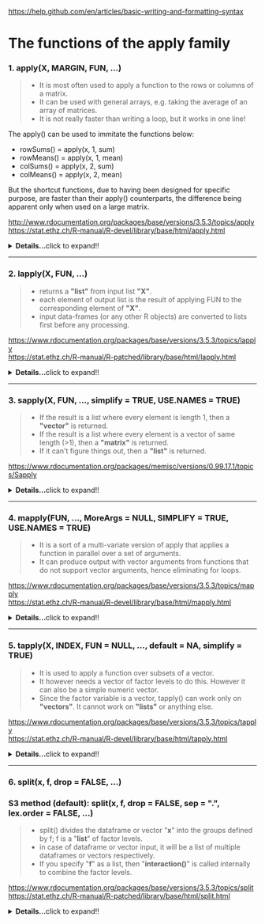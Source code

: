 https://help.github.com/en/articles/basic-writing-and-formatting-syntax
# The functions of the apply family

### 1. apply(X, MARGIN, FUN, ...)
>- It is most often used to apply a function to the rows or columns of a matrix.
>- It can be used with general arrays, e.g. taking the average of an array of matrices.
>- It is not really faster than writing a loop, but it works in one line!

The apply() can be used to immitate the functions below:<br/>
- rowSums() = apply(x, 1, sum)<br/>
- rowMeans() = apply(x, 1, mean)<br/>
- colSums() = apply(x, 2, sum)<br/>
- colMeans() = apply(x, 2, mean)

But the shortcut functions, due to having been designed for specific purpose, are faster than their apply() counterparts, the difference being apparent only when used on a large matrix.

http://www.rdocumentation.org/packages/base/versions/3.5.3/topics/apply<br/>
https://stat.ethz.ch/R-manual/R-devel/library/base/html/apply.html

<details>
  <summary><b>Details...</b>click to expand!!</summary>

|Argument|Description|
|---|---|
|X|an array, including a matrix.|
|MARGIN|a vector giving the subscripts which the function will be applied over. E.g., for a matrix 1 indicates rows, 2 indicates columns, c(1, 2) indicates rows and columns. Where X has named dimnames, it can be a character vector selecting dimension names.|
|FUN|the function to be applied: see ‘Details’. In the case of functions like +, %*%, etc., the function name must be backquoted or quoted.|
|...|optional arguments to FUN.|
```R
> set.seed(18949)
> x <- matrix(rnorm(200),20,10)
> apply(x, 1, quantile, probs=c(0.25, 0.75))
          [,1]       [,2]       [,3]      [,4]
25% -0.9914692 -0.1908423 -0.4300005 -1.255110
75%  0.7904808  0.5512175  0.5697090  0.244837
          [,5]       [,6]       [,7]       [,8]
25% -0.5256669 -0.4636574 -1.3609265 -0.7012947
75%  0.4640788  0.3641334  0.1896196  0.8205340
          [,9]      [,10]      [,11]      [,12]
25% -0.8150329 -0.344708  -0.5216225  0.2128561
75%  0.7361397  0.813752   0.6109588  0.6443443
         [,13]      [,14]      [,15]      [,16]
25% -0.77378447 0.2209238 -1.1365713 -0.7600171
75%  0.08931413 0.7466569 -0.1099666  0.5997105
         [,17]      [,18]      [,19]      [,20]
25% -0.1963744 -0.4609184 -1.1621672 -0.7849068
75%  1.0905260  1.0427894 -0.3418321  0.3916902
################################################################################################

> set.seed(18949)
> a <- array(rnorm(2*5*3), c(2,5,3))
> a
, , 1

           [,1]       [,2]        [,3]       [,4]       [,5]
[1,] -2.0702028 -1.4553385  0.40501198  0.2917507 -1.1514895
[2,]  0.6493751 -0.1889221 -0.04674509 -1.5768760  0.1921096

, , 2

           [,1]       [,2]       [,3]       [,4]      [,5]
[1,] -0.3167998 -0.4482162 -1.1936750  0.5656030 0.1047564
[2,]  0.1792631  0.8629761  0.7418777 -0.4702795 0.3604304

, , 3

           [,1]       [,2]       [,3]       [,4]      [,5]
[1,]  0.7002806 -0.2662845 -0.3091816 -0.2429141 0.7591960
[2,] -0.6699911 -1.0847956 -0.4682024  0.7537504 0.4481469
################################################################################################

# c(1,2) preserves the 1st and 2nd dimensions and collapses the 3rd dimension
> apply(a, c(1,2), mean)
            [,1]       [,2]        [,3]       [,4]        [,5]
[1,] -0.56224065 -0.7232797 -0.36594820  0.2048132 -0.09584571
[2,]  0.05288237 -0.1369139  0.07564341 -0.4311350  0.33356231

> rowMeans(a, dims=2)
            [,1]       [,2]        [,3]       [,4]        [,5]
[1,] -0.56224065 -0.7232797 -0.36594820  0.2048132 -0.09584571
[2,]  0.05288237 -0.1369139  0.07564341 -0.4311350  0.33356231
```
</details>

---






### 2. lapply(X, FUN, ...)
>- returns a **"list"** from input list **"X"**.
>- each element of output list is the result of applying FUN to the corresponding element of **"X"**.
>- input data-frames (or any other R objects) are converted to lists first before any processing.

https://www.rdocumentation.org/packages/base/versions/3.5.3/topics/lapply<br/>
https://stat.ethz.ch/R-manual/R-patched/library/base/html/lapply.html
<details>
  <summary><b>Details...</b>click to expand!!</summary>

|Argument|Description|
|---|---|
|X|a vector (atomic or list) or an expression object. Other objects (including classed objects) will be coerced by base::as.list.|
|FUN|the function to be applied to each element of X: see ‘Details’. In the case of functions like +, %*%, the function name must be backquoted or quoted.|
|...|optional arguments to FUN.|
```R
> x <- 1:4
> lapply(x, runif)
[[1]]
[1] 0.2511177

[[2]]
[1] 0.2150691 0.6094760

[[3]]
[1] 0.3834446 0.7552710 0.3797362

[[4]]
[1] 0.7949721 0.9056911 0.9840262 0.5879480
################################################################################################

> lapply(x, runif, min=100, max=200)
[[1]]
[1] 100.9464

[[2]]
[1] 132.0792 155.9457

[[3]]
[1] 151.4918 108.9712 168.3251

[[4]]
[1] 170.9972 180.0232 194.4078 118.6646
################################################################################################

> # Anonymous function
> x <- list(a=matrix(1:4,2,2), b=matrix(1:6,3,2))
> x
$a
     [,1] [,2]
[1,]    1    3
[2,]    2    4

$b
     [,1] [,2]
[1,]    1    4
[2,]    2    5
[3,]    3    6

> # Select the first column
> lapply(x, function(elt) elt[,1])
$a
[1] 1 2

$b
[1] 1 2 3
################################################################################################

> # Select the 1st row
> lapply(x, "[", 1,)
$a
[1] 1 3

$b
[1] 1 4
################################################################################################

> # Select the 2nd column
> lapply(x, "[", ,2)
$a
[1] 3 4

$b
[1] 4 5 6
################################################################################################

# Advanced examples
> x <- list(a = 1:10, beta = exp(-3:3), logic = c(TRUE,FALSE,FALSE,TRUE))
> lapply(x, runif)
$a
 [1] 0.32122467 0.06019516 0.04345645 0.05505382 0.62554280 0.96447029 0.82730287 0.31502824 0.21302545 0.73249612

$beta
 [1] 0.49924102 0.72977197 0.08033604 0.43553048 0.23658045 0.79156780 0.25868432

$logic
 [1] 0.9859838 0.7568737 0.9797782 0.2189478
################################################################################################

> # compute the list mean for each list element
> lapply(x, mean)
$a
[1] 5.5

$beta
[1] 4.535125

$logic
[1] 0.5
################################################################################################

> # median and quartiles for each list element
> lapply(x, quantile, probs = 1:3/4)
$a
 25%  50%  75% 
3.25 5.50 7.75 

$beta
      25%       50%       75% 
0.2516074 1.0000000 5.0536690 

$logic
25% 50% 75% 
0.0 0.5 1.0
```
</details>

---






### 3. sapply(X, FUN, ..., simplify = TRUE, USE.NAMES = TRUE)
>- If the result is a list where every element is length 1, then a **"vector"** is returned.
>- If the result is a list where every element is a vector of same length (>1), then a **"matrix"** is returned.
>- If it can't figure things out, then a **"list"** is returned.

https://www.rdocumentation.org/packages/memisc/versions/0.99.17.1/topics/Sapply
<details>
  <summary><b>Details...</b>click to expand!!</summary>

|Argument|Description|
|---|---|
|X|a vector (atomic or list) or an expression object. Other objects (including classed objects) will be coerced by base::as.list.|
|FUN|the function to be applied to each element of X: see ‘Details’. In the case of functions like +, %*%, the function name must be backquoted or quoted.|
|...|optional arguments to FUN.|
|simplify|logical or character string; should the result be simplified to a vector, matrix or higher dimensional array if possible? For sapply it must be named and not abbreviated. The default value, TRUE, returns a vector or matrix if appropriate, whereas if simplify = "array" the result may be an array of “rank” (=length(dim(.))) one higher than the result of FUN(X[[i]]).|
|USE.NAMES|logical; if TRUE and if X is character, use X as names for the result unless it had names already. Since this argument follows ... its name cannot be abbreviated.|
```R
> x <- list(a = 1:10, beta = exp(-3:3), logic = c(TRUE,FALSE,FALSE,TRUE))
> sapply(x, mean)
       a     beta    logic 
5.500000 4.535125 0.500000
# returned a "vector"

> sapply(x, quantile)
         a        beta logic
0%    1.00  0.04978707   0.0
25%   3.25  0.25160736   0.0
50%   5.50  1.00000000   0.5
75%   7.75  5.05366896   1.0
100% 10.00 20.08553692   1.0
# returned a "matrix"

> i39 <- sapply(3:9, seq) # list of vectors
> sapply(i39, fivenum)
     [,1] [,2] [,3] [,4] [,5] [,6] [,7]
[1,]  1.0  1.0    1  1.0  1.0  1.0    1
[2,]  1.5  1.5    2  2.0  2.5  2.5    3
[3,]  2.0  2.5    3  3.5  4.0  4.5    5
[4,]  2.5  3.5    4  5.0  5.5  6.5    7
[5,]  3.0  4.0    5  6.0  7.0  8.0    9
```
</details>

---






### 4. mapply(FUN, ..., MoreArgs = NULL, SIMPLIFY = TRUE, USE.NAMES = TRUE)
>- It is a sort of a multi-variate version of apply that applies a function in parallel over a set of arguments.
>- It can produce output with vector arguments from functions that do not support vector arguments, hence eliminating for loops.

https://www.rdocumentation.org/packages/base/versions/3.5.3/topics/mapply<br/>
https://stat.ethz.ch/R-manual/R-devel/library/base/html/mapply.html
<details>
  <summary><b>Details...</b>click to expand!!</summary>

|Argument|Description|
|---|---|
|FUN|function to apply, found via match.fun.|
|...|arguments to vectorize over (vectors or lists of strictly positive length, or all of zero length). See also ‘Details’.|
|MoreArgs|a list of other arguments to FUN.|
|SIMPLIFY|logical or character string; attempt to reduce the result to a vector, matrix or higher dimensional array; see the simplify argument of sapply.|
|USE.NAMES|logical; use names if the first ... argument has names, or if it is a character vector, use that character vector as the names.|
```R
> mapply(rep, 1:4, 4:1)
[[1]]
[1] 1 1 1 1

[[2]]
[1] 2 2 2

[[3]]
[1] 3 3

[[4]]
[1] 4
################################################################################################

> mapply(rep, times = 1:4, x = 4:1)
[[1]]
[1] 4

[[2]]
[1] 3 3

[[3]]
[1] 2 2 2

[[4]]
[1] 1 1 1 1
################################################################################################

> mapply(rep, times = 1:4, MoreArgs = list(x = 42))
[[1]]
[1] 42

[[2]]
[1] 42 42

[[3]]
[1] 42 42 42

[[4]]
[1] 42 42 42 42
################################################################################################

> set.seed(18949)
> list(rnorm(1,1,2), rnorm(2,2,2), rnorm(3,3,2), rnorm(4,4,2), rnorm(5,5,2))
[[1]]
[1] -3.140406

[[2]]
[1]  3.2987502 -0.9106769

[[3]]
[1] 2.622156 3.810024 2.906510

[[4]]
[1] 4.5835013 0.8462481 1.6970210 4.3842191

[[5]]
[1] 4.366400 5.358526 4.103568 6.725952 2.612650

# Above same thing can be done with mapply() below
> set.seed(18949)
> mapply(rnorm, 1:5, 1:5, 2)
[[1]]
[1] -3.140406

[[2]]
[1]  3.2987502 -0.9106769

[[3]]
[1] 2.622156 3.810024 2.906510

[[4]]
[1] 4.5835013 0.8462481 1.6970210 4.3842191

[[5]]
[1] 4.366400 5.358526 4.103568 6.725952 2.612650
################################################################################################

> mapply(function(x, y) seq_len(x) + y,
        c(a =  1, b = 2, c = 3),  # names from first
        c(A = 10, B = 0, C = -10))
$a
[1] 11

$b
[1] 1 2

$c
[1] -9 -8 -7

> word <- function(C, k) paste(rep.int(C, k), collapse = "")
> utils::str(mapply(word, LETTERS[1:6], 6:1, SIMPLIFY = FALSE))
List of 6
 $ A: chr "AAAAAA"
 $ B: chr "BBBBB"
 $ C: chr "CCCC"
 $ D: chr "DDD"
 $ E: chr "EE"
 $ F: chr "F"
```
</details>

---







### 5. tapply(X, INDEX, FUN = NULL, ..., default = NA, simplify = TRUE)
>- It is used to apply a function over subsets of a vector.
>- It however needs a vector of factor levels to do this. However it can also be a simple numeric vector.
>- Since the factor variable is a vector, tapply() can work only on **"vectors"**. It cannot work on **"lists"** or anything else.

https://www.rdocumentation.org/packages/base/versions/3.5.3/topics/tapply<br/>
https://stat.ethz.ch/R-manual/R-devel/library/base/html/tapply.html
<details>
  <summary><b>Details...</b>click to expand!!</summary>

|Argument|Description|
|---|---|
|X|an atomic object, typically a vector.|
|INDEX|a list of one or more factors, each of same length as X. The elements are coerced to factors by as.factor.|
|FUN|the function to be applied, or NULL. In the case of functions like +, %*%, etc., the function name must be backquoted or quoted. If FUN is NULL, tapply returns a vector which can be used to subscript the multi-way array tapply normally produces.|
|...|optional arguments to FUN. Note: Optional arguments to FUN supplied by the ... argument are not divided into cells. It is therefore inappropriate for FUN to expect additional arguments with the same length as X.|
|default|(only in the case of simplification to an array) the value with which the array is initialized as array(default, dim = ..). Before R 3.4.0, this was hard coded to array()'s default NA. If it is NA (the default), the missing value of the answer type, e.g. NA_real_, is chosen (as.raw(0) for "raw"). In a numerical case, it may be set, e.g., to FUN(integer(0)), e.g., in the case of FUN = sum to 0 or 0L.|
|simplify|logical; if FALSE, tapply always returns an array of mode "list"; in other words, a list with a dim attribute. If TRUE (the default), then if FUN always returns a scalar, tapply returns an array with the mode of the scalar.|
```R
> set.seed(14657)
> x <- c(rnorm(10), runif(10), rnorm(10,1))
> x
 [1] -1.2892994  1.6734810 -0.3615852  0.1937537 -1.6371557
 [6]  0.2596941 -0.7552847  0.4357292  0.1230147 -1.5369686
[11]  0.7955234  0.4814413  0.3173244  0.5735813  0.3353314
[16]  0.3980635  0.5082634  0.3929499  0.4615895  0.2688306
[21]  1.9067960  1.4941630  2.0046694  2.7300762  1.3405568
[26]  1.8557122  1.2624954  1.2541206  0.6466761  3.0822887

> f <- gl(3, 10)
> f
 [1] 1 1 1 1 1 1 1 1 1 1 2 2 2 2 2 2 2 2 2 2 3 3 3 3 3 3 3 3 3 3
Levels: 1 2 3

> tapply(x, f, mean)
         1          2          3 
-0.2894621  0.4532899  1.7577554
################################################################################################

# This gives a list
> tapply(x, f, range)
$`1`
[1] -1.637156  1.673481

$`2`
[1] 0.2688306 0.7955234

$`3`
[1] 0.6466761 3.0822887

# This also gives a list
> tapply(x, f, quantile, probs = 1:3/4)
$`1`
       25%        50%        75% 
-1.1557957 -0.1192853  0.2432090 

$`2`
      25%       50%       75% 
0.3497361 0.4298265 0.5015579 

$`3`
     25%      50%      75% 
1.282011 1.674938 1.980201 


> tapply(x, f, summary)
$`1`
   Min. 1st Qu.  Median    Mean 3rd Qu.    Max. 
-1.6372 -1.1558 -0.1193 -0.2895  0.2432  1.6735 

$`2`
   Min. 1st Qu.  Median    Mean 3rd Qu.    Max. 
 0.2688  0.3497  0.4298  0.4533  0.5016  0.7955 

$`3`
   Min. 1st Qu.  Median    Mean 3rd Qu.    Max. 
 0.6467  1.2820  1.6749  1.7578  1.9802  3.0823
################################################################################################

# My function to generate factor levels of differing frequencies
generate_factor_levels <- function(n, t){
        # 'n' take a numeric vector of required factor levels
        # 't' takes a numeric vecor of corresponding frequencies for each factor level in 'n'
        # Both 'n' and 't' must be of same length
        if(length(n) == length(t)){
                factor(unlist(mapply(rep, n, t)))
        }
        else{
                stop("'n' and 't' must be of same length")
        }
}

> a <- c(4,0,1,5)
> b <- c(2,9,3,2)

> generate_factor_levels(a,b)
 [1] 4 4 0 0 0 0 0 0 0 0 0 1 1 1 5 5
Levels: 0 1 4 5
################################################################################################

# Below code calculates summary statistics of 4 groups being 1-40, 41-70, 71-90 and 91-100
> x <- 1:100
> x
  [1]   1   2   3   4   5   6   7   8   9  10  11  12  13  14  15  16  17  18  19  20  21  22  23  24  25
 [26]  26  27  28  29  30  31  32  33  34  35  36  37  38  39  40  41  42  43  44  45  46  47  48  49  50
 [51]  51  52  53  54  55  56  57  58  59  60  61  62  63  64  65  66  67  68  69  70  71  72  73  74  75
 [76]  76  77  78  79  80  81  82  83  84  85  86  87  88  89  90  91  92  93  94  95  96  97  98  99 100

> a <- 1:4
> b <- c(40,30,20,10)
> f <- generate_factor_levels(a,b)
> f
  [1] 1 1 1 1 1 1 1 1 1 1 1 1 1 1 1 1 1 1 1 1 1 1 1 1 1 1 1 1 1 1 1 1 1 1 1 1 1 1 1 1 2 2 2 2 2 2 2 2 2 2
 [51] 2 2 2 2 2 2 2 2 2 2 2 2 2 2 2 2 2 2 2 2 3 3 3 3 3 3 3 3 3 3 3 3 3 3 3 3 3 3 3 3 4 4 4 4 4 4 4 4 4 4
Levels: 1 2 3 4

> tapply(x, f, summary)
$`1`
   Min. 1st Qu.  Median    Mean 3rd Qu.    Max. 
   1.00   10.75   20.50   20.50   30.25   40.00 

$`2`
   Min. 1st Qu.  Median    Mean 3rd Qu.    Max. 
  41.00   48.25   55.50   55.50   62.75   70.00 

$`3`
   Min. 1st Qu.  Median    Mean 3rd Qu.    Max. 
  71.00   75.75   80.50   80.50   85.25   90.00 

$`4`
   Min. 1st Qu.  Median    Mean 3rd Qu.    Max. 
  91.00   93.25   95.50   95.50   97.75  100.00
```
</details>

---






### 6. split(x, f, drop = FALSE, ...)
### S3 method (default): split(x, f, drop = FALSE, sep = ".", lex.order = FALSE, ...)
>- split() divides the dataframe or vector "**x**" into the groups defined by f; f is a "**list**" of factor levels.
>- in case of dataframe or vector input, it will be a list of multiple dataframes or vectors respectively.
>- If you specify "**f**" as a list, then "**interaction()**" is called internally to combine the factor levels.

https://www.rdocumentation.org/packages/base/versions/3.5.3/topics/split<br/>
https://stat.ethz.ch/R-manual/R-patched/library/base/html/split.html
<details>
  <summary><b>Details...</b>click to expand!!</summary>

|Argument|Description|
|---|---|
|x|vector or data frame containing values to be divided into groups.|
|f|a ‘factor’ in the sense that as.factor(f) defines the grouping, or a list of such factors in which case their interaction is used for the grouping.|
|drop|logical indicating if levels that do not occur should be dropped (if f is a factor or a list).|
|value|a list of vectors or data frames compatible with a splitting of x. Recycling applies if the lengths do not match.|
|sep|character string, passed to interaction in the case where f is a list.|
|lex.order|logical, passed to interaction when f is a list.|
|...|further potential arguments passed to methods.|
```R
> x <- c(rnorm(10), runif(10), rnorm(10,1))
> f <- gl(3,10)
> split(x,f)
$`1`
 [1]  1.1569045  0.7179864  1.1045040 -0.1905366  0.1516832  0.6769356 -0.2131922  0.6491381  0.4399765
[10]  0.8860714

$`2`
 [1] 0.8927252 0.8139218 0.0700290 0.9323876 0.4533011 0.8681981 0.8158227 0.8526874 0.3309505 0.9017579

$`3`
 [1]  3.93247213  0.48364955  0.13147744  1.22116363 -0.02540756  0.99815180 -1.02639942  1.57687136
 [9] -0.26233866 -0.07133822
################################################################################################

> lapply(split(x,f), mean)# This way is rarely used. tapply or sapply are preferred.
$`1`
[1] 0.5379471

$`2`
[1] 0.6931781

$`3`
[1] 0.6958302

> tapply(x, f, mean)
        1         2         3 
0.5379471 0.6931781 0.6958302 

> sapply(split(x,f), mean)
        1         2         3 
0.5379471 0.6931781 0.6958302 
################################################################################################

# This example demonstrates the combined power of sapply() with anonymous function.
> head(airquality)
  Ozone Solar.R Wind Temp Month Day
1    41     190  7.4   67     5   1
2    36     118  8.0   72     5   2
3    12     149 12.6   74     5   3
4    18     313 11.5   62     5   4
5    NA      NA 14.3   56     5   5
6    28      NA 14.9   66     5   6

> s <- split(airquality, airquality$Month)
> lapply(  s, function(x) colMeans(x[,c("Ozone","Solar.R","Wind")])  )
$`5`
   Ozone  Solar.R     Wind 
      NA       NA 11.62258 

$`6`
    Ozone   Solar.R      Wind 
       NA 190.16667  10.26667 

$`7`
     Ozone    Solar.R       Wind 
        NA 216.483871   8.941935 

$`8`
   Ozone  Solar.R     Wind 
      NA       NA 8.793548 

$`9`
   Ozone  Solar.R     Wind 
      NA 167.4333  10.1800 

# sapply() will give a more compact form
> sapply(  s, function(x) colMeans(x[,c("Ozone","Solar.R","Wind")])  )
               5         6          7        8        9
Ozone         NA        NA         NA       NA       NA
Solar.R       NA 190.16667 216.483871       NA 167.4333
Wind    11.62258  10.26667   8.941935 8.793548  10.1800

# If you want to remove NAs...
> sapply(  s, function(x) colMeans(x[,c("Ozone","Solar.R","Wind")],na.rm=TRUE)  )
                5         6          7          8         9
Ozone    23.61538  29.44444  59.115385  59.961538  31.44828
Solar.R 181.29630 190.16667 216.483871 171.857143 167.43333
Wind     11.62258  10.26667   8.941935   8.793548  10.18000
################################################################################################

> set.seed(14657)

> # You can combine factor levels with interaction() or list()
> x <- rnorm(10)
> f1 <- gl(2,5)
> f2 <- gl(5,2)
> interaction(f1,f2)
 [1] 1.1 1.1 1.2 1.2 1.3 2.3 2.4 2.4 2.5 2.5
Levels: 1.1 2.1 1.2 2.2 1.3 2.3 1.4 2.4 1.5 2.5

> split(x, interaction(f1,f2))
$`1.1`
[1] -1.289299  1.673481

$`2.1`
numeric(0)

$`1.2`
[1] -0.3615852  0.1937537

$`2.2`
numeric(0)

$`1.3`
[1] -1.637156

$`2.3`
[1] 0.2596941

$`1.4`
numeric(0)

$`2.4`
[1] -0.7552847  0.4357292

$`1.5`
numeric(0)

$`2.5`
[1]  0.1230147 -1.5369686


> # A little more neater output
> str(split(x, interaction(f1,f2)))
List of 10
 $ 1.1: num [1:2] -1.29 1.67
 $ 2.1: num(0) 
 $ 1.2: num [1:2] -0.362 0.194
 $ 2.2: num(0) 
 $ 1.3: num -1.64
 $ 2.3: num 0.26
 $ 1.4: num(0) 
 $ 2.4: num [1:2] -0.755 0.436
 $ 1.5: num(0) 
 $ 2.5: num [1:2] 0.123 -1.537

> # same thing can be achieved with list() as R automatically calls interaction() internally
> str(split(x, list(f1,f2)))
List of 10
 $ 1.1: num [1:2] -1.29 1.67
 $ 2.1: num(0) 
 $ 1.2: num [1:2] -0.362 0.194
 $ 2.2: num(0) 
 $ 1.3: num -1.64
 $ 2.3: num 0.26
 $ 1.4: num(0) 
 $ 2.4: num [1:2] -0.755 0.436
 $ 1.5: num(0) 
 $ 2.5: num [1:2] 0.123 -1.537

> # You can drop the empty elements
> str(split(x, list(f1,f2), drop=TRUE))
List of 6
 $ 1.1: num [1:2] -1.29 1.67
 $ 1.2: num [1:2] -0.362 0.194
 $ 1.3: num -1.64
 $ 2.3: num 0.26
 $ 2.4: num [1:2] -0.755 0.436
 $ 2.5: num [1:2] 0.123 -1.537
```
</details>
